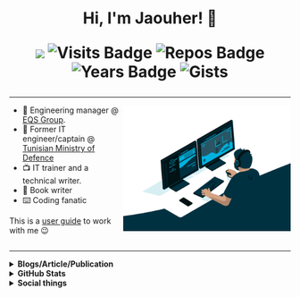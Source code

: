 <h1 align="center">Hi, I'm Jaouher! 👋

![](https://komarev.com/ghpvc/?username=JaouherK&color=red&style=flat)
![Visits Badge](https://badges.pufler.dev/visits/JaouherK/JaouherK/?color=red)
![Repos Badge](https://badges.pufler.dev/repos/JaouherK/?color=red)
![Years Badge](https://badges.pufler.dev/years/JaouherK/?color=red)
![Gists](https://badges.pufler.dev/gists/JaouherK/?color=red)
</h1>

---

<img align="right" alt="GIF" src="https://github.com/JaouherK/JaouherK/blob/main/assets/code.gif?raw=true" width="300px"/> 

- :tophat: Engineering manager @ [EQS Group](https://www.eqs.com/). 
- :walking: Former IT engineer/captain @ [Tunisian Ministry of Defence](http://www.defense.tn/)
- :tv: IT trainer and a technical writer. 
- :book: Book writer
- :keyboard: Coding fanatic

This is a [user guide](https://github.com/JaouherK/JK-user-guide) to work with me 😉 

<div style="clear: both"></div>

----
<details>	
  <summary><b>Blogs/Article/Publication</b></summary><br>

[![](https://img.shields.io/badge/Packtpub-Instant_HTML5_Fonts_and_Typography-%231DBF73.svg?&style=flat&logoColor=white)](https://www.packtpub.com/web-development/instant-html5-fonts-and-typography-instant)
</details>

<details>	
  <summary><b>GitHub Stats</b></summary>

![Github stats](https://github-readme-stats.vercel.app/api?username=JaouherK&theme=highcontrast&show_icons=true&count_private=true)
<img align="center" src="https://github-readme-streak-stats.herokuapp.com/?user=JaouherK&theme=dark&currStreakNumber=EB6F92&background=1f1d2e&border=FAF4ED&ring=F5C076&fire=EA9A97&currStreakLabel=9CCFD8" alt="streak"/>

Some Advance Stats about my GitHub Profile - https://gitstats.me/JaouherK<br>

My 2021 GitHub Skyline                    - https://skyline.github.com/JaouherK/2021

</details>

<details>	
  <summary><b>Social things</b></summary><br>
<div align="center">

[![badge](https://img.shields.io/endpoint?url=https://gist.githubusercontent.com/JaouherK/6d822e9f95fc46ea30d82bb8e0fc588c/raw/52a2c7f5d2bd5ef43e018f61ccd9f625bd337d5d/profileLinkedin.json)](https://www.linkedin.com/in/jaouher-kharrat/?locale=en_US)
[![badge](https://img.shields.io/endpoint?url=https://gist.githubusercontent.com/JaouherK/6d822e9f95fc46ea30d82bb8e0fc588c/raw/95ccdc3a476cf880bfd3751733e99a25026aa91a/profileTwitter.json)](https://twitter.com/ShinigamiGood)
[![badge](https://img.shields.io/endpoint?url=https://gist.githubusercontent.com/JaouherK/6d822e9f95fc46ea30d82bb8e0fc588c/raw/39da560a77269cfd4f98617755dcbca980f40c51/profileQuora.json)](https://www.quora.com/profile/Jackie-857)

[![badge](https://img.shields.io/endpoint?url=https://gist.githubusercontent.com/rudrabarad/9c69be885f4bb6e55765ab00781ac64a/raw/rb-spotify.json)](https://open.spotify.com/playlist/5Q1GNGC7oWX3nbaGwNYSqv?si=8NwSlkEeSACzj-GZzSfbug)
[![badge](https://img.shields.io/endpoint?url=https://gist.githubusercontent.com/JaouherK/6d822e9f95fc46ea30d82bb8e0fc588c/raw/e66ffc768fd7033a81ea157d8cd5ee6bea196af6/profileGithub.json)](https://github.com/JaouherK)
<a href="https://github.com/JaouherK/JaouherK/issues/new"><img src="https://img.shields.io/badge/Query-Ask_Me_Anything-1DA1F2"/></a>

</div>  
</details>
